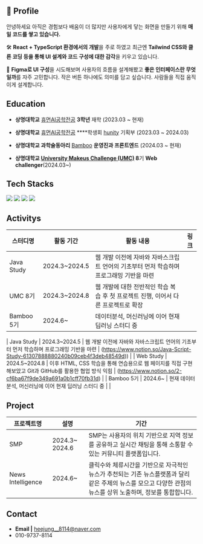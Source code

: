 ## 🙌 Profile
 안녕하세요 아직은 경험보다 배움이 더 많지만 사용자에게 닿는 화면을 만들기 위해 **매일 코드를 쌓고 있습니다.**

🛠️ **React + TypeScript 환경에서의 개발**을 주로 하였고 최근엔 **Tailwind CSS와 클론 코딩 등을 통해 UI 설계와 코드 구성에 대한 감각**을 키우고 있습니다.

🎨 **Figma로 UI 구성**을 시도해보며 사용자의 흐름을 설계해봤고 **좋은 인터페이스란 무엇일까**를 자주 고민합니다. 작은 버튼 하나에도 의미를 담고 싶습니다.  사람들을 직접 움직이게 설계합니다.





## Education
- **상명대학교** [휴먼AI공학전공](https://hi.smu.ac.kr/hi/index.do) **3학년** 재학 (2023.03 ~ 현재)
- **상명대학교**  [휴먼AI공학전공](https://hi.smu.ac.kr/hi/index.do) ****학생회 [hunity](https://www.instagram.com/smu_hunity?igsh=NjhrcnRoc3NxaHF6) 기획부 (2023.03 ~ 2024.03)


- **상명대학교 과학술동아리** [Bamboo](https://smu-bamboo.com/)  **운영진과 프론트엔드** (2024.03 ~ 현재)
- **상명대학교 [University Makeus Challenge (UMC)](https://www.makeus.in/umc) 8**기 **Web** **challenger**(2024.03~)



  
## Tech Stacks
<img src="https://img.shields.io/badge/HTML-E34F26?style=flat&logo=html5&logoColor=white" />
  <img src="https://img.shields.io/badge/CSS-663399?style=flat&logo=CSS&logoColor=white" />
  <img src="https://img.shields.io/badge/javascript-F7DF1E?style=flat&logo=javascript&logoColor=white" />
  <img src="https://img.shields.io/badge/{보여질 이름}-{색상 - #뺴고}?style=flat&logo={아이콘 이름}&logoColor=white" />


      
  
## Activitys
| 스터디명 |  활동 기간  | 활동 내용 | 링크
|---------------|------|-----------|----------------|
| Java Study | 2024.3~2024.5 | 웹 개발 이전에 자바와 자바스크립트 언어의 기초부터 먼저 학습하며 프로그래밍 기반을 마련 | 
| UMC 8기 | 2024.3~2024.8 | 웹 개발에 대한 전반적인 학습 복습 후 첫 프로젝트 진행, 이어서 다른 프로젝트로 확장  |
| Bamboo 5기 | 2024.6~ |  데이터분석, 머신러닝에 이어 현재 딥러닝 스터디 중 |  


| Java Study | 2024.3~2024.5 | 웹 개발 이전에 자바와 자바스크립트 언어의 기초부터 먼저 학습하며 프로그래밍 기반을 마련 | (https://www.notion.so/Java-Script-Study-61307888880240b09ceb4f3deb48549d)) |
| Web Study | 2024.5~2024.8 |  이후 HTML, CSS 학습을 통해 연습용으로 웹 페이지를 직접 구현해보았고 Git과 GitHub를 활용한 협업 방식 익힘 | (https://www.notion.so/2-cf6ba67f9de349a691a0b1cff70fb31d) |
| Bamboo 5기 | 2024.6~ | 현재 데이터분석, 머신러닝에 이어 현재 딥러닝 스터디 중 |  |



## Project
| 프로젝트명 |  설명  | 기간 |
|------------|----------|--------
| SMP | 2024.3~ 2024.6 | SMP는 사용자의 위치 기반으로 지역 정보를 공유하고 실시간 채팅을 통해 소통할 수 있는 커뮤니티 플랫폼입니다. |
| News Intelligence | 2024.6~  | 클릭수와 체류시간을 기반으로 자극적인 뉴스가 추천되는 기존 뉴스플랫폼과 달리 같은 주제의 뉴스를 모으고 다양한 관점의 뉴스를 상위 노출하며, 정보를 통합합니다. |



## Contact
- **Email |** heejung__8114@naver.com
- 010-9737-8114
